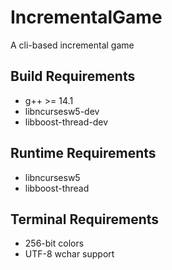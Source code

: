 # IncrementalGame
A cli-based incremental game

## Build Requirements
- g++ >= 14.1
- libncursesw5-dev
- libboost-thread-dev

## Runtime Requirements 
- libncursesw5
- libboost-thread

## Terminal Requirements
- 256-bit colors
- UTF-8 wchar support